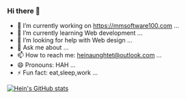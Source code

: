 ### Hi there 👋

- 🔭 I’m currently working on https://mmsoftware100.com ...
- 🌱 I’m currently learning Web development ...
- 🤔 I’m looking for help with Web design  ...
- 💬 Ask me about ...
- 📫 How to reach me: heinaunghtet@outlook.com ...
- 😄 Pronouns: HAH ...
- ⚡ Fun fact: eat,sleep,work ...

 [![Hein's GitHub stats](https://github-readme-stats.vercel.app/api?username=heinaunghtet)](https://github.com/heinaunghtet/github-readme-stats)

<!--
**Heinaunghtet/heinaunghtet** is a ✨ _special_ ✨ repository because its `README.md` (this file) appears on your GitHub profile.

Here are some ideas to get you started:

- 🔭 I’m currently working on ...
- 🌱 I’m currently learning ...
- 👯 I’m looking to collaborate on ...
- 🤔 I’m looking for help with ...
- 💬 Ask me about ...
- 📫 How to reach me: ...
- 😄 Pronouns: ...
- ⚡ Fun fact: ...
-->
